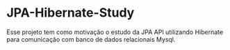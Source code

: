 # JPA-Hibernate-Study

Esse projeto tem como motivação o estudo da JPA API utilizando Hibernate para comunicação com banco de dados relacionais Mysql.
   
